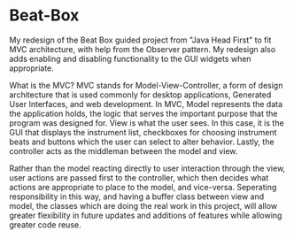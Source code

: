 # Beat-Box

My redesign of the Beat Box guided project from "Java Head First" to fit MVC architecture, with help from the Observer pattern.  My redesign also adds enabling and disabling functionality to the GUI widgets when appropriate.

What is the MVC?   MVC stands for Model-View-Controller, a form of design architecture that is used commonly for desktop applications, Generated User Interfaces, and web development.  In MVC, Model represents the data the application holds, the logic that serves the important purpose that the program was designed for.  View is what the user sees.  In this case, it is the GUI that displays the instrument list, checkboxes for choosing instrument beats and buttons which the user can select to alter behavior.  Lastly, the controller acts as the middleman between the model and view.  

Rather than the model reacting directly to user interaction through the view, user actions are passed first to the controller, which then decides what actions are appropriate to place to the model, and vice-versa.  Seperating responsibility in this way, and having a buffer class between view and model, the classes which are doing the real work in this project, will allow greater flexibility in future updates and additions of features while allowing greater code reuse.
